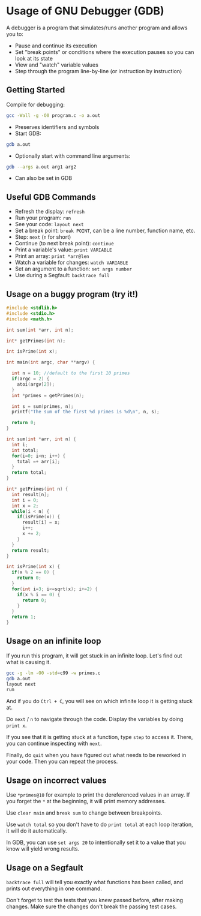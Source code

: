 # Usage of GNU Debugger (GDB)

A debugger is a program that simulates/runs another program and allows you to:
  - Pause and continue its execution
  - Set "break points" or conditions where the execution pauses so you can look at its state
  - View and "watch" variable values
  - Step through the program line-by-line (or instruction by instruction)

## Getting Started

Compile for debugging:
```bash
gcc -Wall -g -O0 program.c -o a.out
```

- Preserves identifiers and symbols
- Start GDB:
```bash
gdb a.out
```
- Optionally start with command line arguments:
```bash
gdb --args a.out arg1 arg2
```
- Can also be set in GDB

## Useful GDB Commands

- Refresh the display: `refresh`
- Run your program: `run`
- See your code: `layout next`
- Set a break point: `break POINT`, can be a line number, function name, etc.
- Step: `next` (`n` for short)
- Continue (to next break point): `continue`
- Print a variable's value: `print VARIABLE`
- Print an array: `print *arr@len`
- Watch a variable for changes: `watch VARIABLE`
- Set an argument to a function: `set args number`
- Use during a Segfault: `backtrace full`

## Usage on a buggy program (try it!)

```c
#include <stdlib.h>
#include <stdio.h>
#include <math.h>

int sum(int *arr, int n);

int* getPrimes(int n);

int isPrime(int x);

int main(int argc, char **argv) {

  int n = 10; //default to the first 10 primes
  if(argc = 2) {
    atoi(argv[2]);
  }
  int *primes = getPrimes(n);

  int s = sum(primes, n);
  printf("The sum of the first %d primes is %d\n", n, s);

  return 0;
}

int sum(int *arr, int n) {
  int i;
  int total;
  for(i=0; i<n; i++) {
    total =+ arr[i];
  }
  return total;
}

int* getPrimes(int n) {
  int result[n];
  int i = 0;
  int x = 2;
  while(i < n) {
    if(isPrime(x)) {
      result[i] = x;
      i++;
      x += 2;
    }
  }
  return result;
}

int isPrime(int x) {
  if(x % 2 == 0) {
    return 0;
  }
  for(int i=3; i<=sqrt(x); i+=2) {
    if(x % i == 0) {
      return 0;
    }
  }
  return 1;
}
```

## Usage on an infinite loop

If you run this program, it will get stuck in an infinite loop. Let's find out what is causing it.

```bash
gcc -g -lm -O0 -std=c99 -w primes.c
gdb a.out
layout next
run
```

And if you do `Ctrl + C`, you will see on which infinite loop it is getting stuck at.

Do `next` / `n` to navigate through the code. Display the variables by doing `print x`.

If you see that it is getting stuck at a function, type `step` to access it. There, you can continue inspecting with `next`.

Finally, do `quit` when you have figured out what needs to be reworked in your code. Then you can repeat the process.

## Usage on incorrect values

Use `*primes@10` for example to print the dereferenced values in an array. If you forget the `*` at the beginning, it will print memory addresses.

Use `clear main` and `break sum` to change between breakpoints.

Use `watch total` so you don't have to do `print total` at each loop iteration, it will do it automatically.

In GDB, you can use `set args 20` to intentionally set it to a value that you know will yield wrong results.

## Usage on a Segfault

`backtrace full` will tell you exactly what functions has been called, and prints out everything in one command.

Don't forget to test the tests that you knew passed before, after making changes. Make sure the changes don't break the passing test cases.
